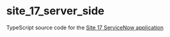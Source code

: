 # site_17_server_side

TypeScript source code for the [Site 17 ServiceNow application](/x_g_inte_site_17)
